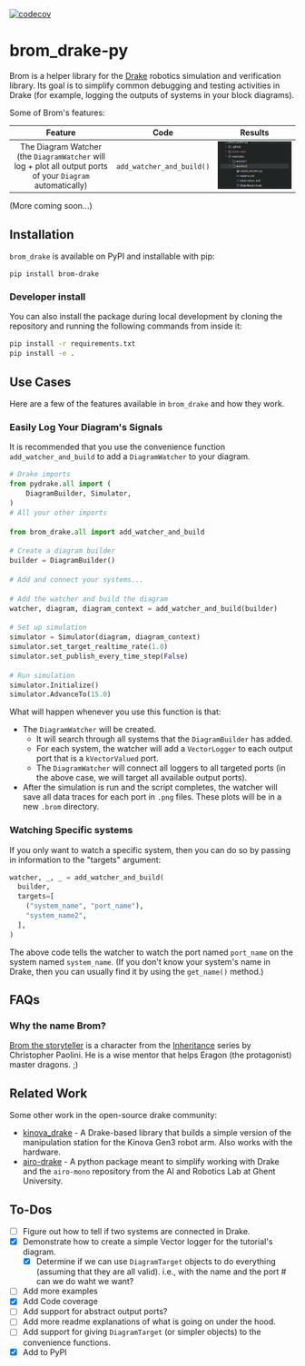 [![codecov](https://codecov.io/gh/kwesiRutledge/brom_drake-py/graph/badge.svg?token=0TI5PV2HUD)](https://codecov.io/gh/kwesiRutledge/brom_drake-py)

# brom_drake-py
Brom is a helper library for the [Drake](https://drake.mit.edu/) robotics simulation and verification library.
Its goal is to simplify common debugging and testing activities in Drake (for example, logging the outputs
of systems in your block diagrams). 

Some of Brom's features:

Feature                    |  Code | Results
:-------------------------:|:-------------------------:|:-------------------------:
The Diagram Watcher (the `DiagramWatcher` will log + plot all output ports of your `Diagram` automatically) |`add_watcher_and_build()`| ![Creation of Brom Directory](./promo/BromWatcher0.gif)

(More coming soon...)

## Installation

`brom_drake` is available on PyPI and installable with pip:

```shell
pip install brom-drake
```

### Developer install

You can also install the package during local development by cloning
the repository and running the following commands from inside it:

```bash
pip install -r requirements.txt
pip install -e .
```

## Use Cases

Here are a few of the features available in `brom_drake` and how they work.

### Easily Log Your Diagram's Signals

It is recommended that you use the convenience function `add_watcher_and_build` to add a `DiagramWatcher` to your diagram.

```python
# Drake imports
from pydrake.all import (
    DiagramBuilder, Simulator,
)
# All your other imports

from brom_drake.all import add_watcher_and_build

# Create a diagram builder
builder = DiagramBuilder()

# Add and connect your systems...

# Add the watcher and build the diagram
watcher, diagram, diagram_context = add_watcher_and_build(builder)

# Set up simulation
simulator = Simulator(diagram, diagram_context)
simulator.set_target_realtime_rate(1.0)
simulator.set_publish_every_time_step(False)

# Run simulation
simulator.Initialize()
simulator.AdvanceTo(15.0)

```


What will happen whenever you use this function is that:
- The `DiagramWatcher` will be created.
  - It will search through all systems that the `DiagramBuilder` has added.
  - For each system, the watcher will add a `VectorLogger` to each output port that is a `kVectorValued` port.
  - The `DiagramWatcher` will connect all loggers to all targeted ports (in the above case, we will target all available output ports).
- After the simulation is run and the script completes, the watcher will save all data traces for each port in `.png` files. These plots will be in a new `.brom` directory.

### Watching Specific systems

If you only want to watch a specific system, then you can do so by passing in information to the "targets" argument:
```python
watcher, _, _ = add_watcher_and_build(
  builder,
  targets=[
    ("system_name", "port_name"),
    "system_name2",
  ],
)
```
The above code tells the watcher to watch the port named `port_name` on the system named `system_name`.
(If you don't know your system's name in Drake, then you can usually find it by using the `get_name()` method.)

## FAQs

### Why the name Brom?

[Brom the storyteller](https://inheritance.fandom.com/wiki/Brom) is a character from the
[Inheritance](https://en.wikipedia.org/wiki/Eragon) series by Christopher Paolini.
He is a wise mentor that helps Eragon (the protagonist) master dragons. ;)

 

## Related Work

Some other work in the open-source drake community:
- [kinova_drake](https://github.com/vincekurtz/kinova_drake) - A Drake-based library that builds a 
  simple version of the manipulation station for the Kinova Gen3 robot arm.
  Also works with the hardware.
- [airo-drake](https://github.com/airo-ugent/airo-drake) - A python package meant to simplify
  working with Drake and the `airo-mono` repository from the AI and Robotics Lab at Ghent University.

## To-Dos

- [ ] Figure out how to tell if two systems are connected in Drake.
- [x] Demonstrate how to create a simple Vector logger for the
  tutorial's diagram.
  - [x] Determine if we can use `DiagramTarget` objects to do everything (assuming that they are all valid). i.e., with the name and the port # can we do waht we want?
- [ ] Add more examples
- [x] Add Code coverage
- [ ] Add support for abstract output ports?
- [ ] Add more readme explanations of what is going on under the hood.
- [ ] Add support for giving `DiagramTarget` (or simpler objects) to the convenience functions.
- [x] Add to PyPI